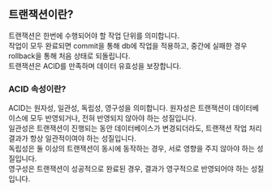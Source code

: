 ## 트랜잭션이란?
트랜잭션은 한번에 수행되어야 할 작업 단위를 의미합니다.   
작업이 모두 완료되면 commit을 통해 db에 작업을 적용하고, 중간에 실패한 경우 rollback을 통해 처음 상태로 되돌립니다.   
트랜잭션은 ACID를 만족하며 데이터 유효성을 보장합니다.   

### ACID 속성이란?
ACID는 원자성, 일관성, 독립성, 영구성을 의미합니다.
원자성은 트랜잭션이 데이터베이스에 모두 반영되거나, 전혀 반영되지 않아야 하는 성질입니다.   
일관성은 트랜잭션이 진행되는 동안 데이터베이스가 변경되더라도, 트랜잭션 작업 처리 결과가 항상 일관적이여야 하는 성질입니다.   
독립성은 둘 이상의 트랜잭션이 동시에 동작하는 경우, 서로 영향을 주지 않아야 하는 성질입니다.   
영구성은 트랜잭션이 성공적으로 완료된 경우, 결과가 영구적으로 반영되어야 하는 성질입니다.   
